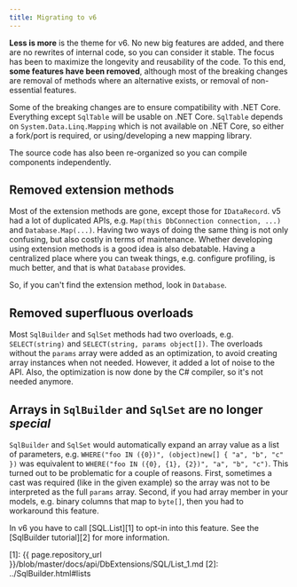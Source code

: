 ```yaml
---
title: Migrating to v6
---
```


**Less is more** is the theme for v6. No new big features are added, and there are no rewrites of internal code, so you can consider it stable. The focus has been to maximize the longevity and reusability of the code. To this end, **some features have been removed**, although most of the breaking changes are removal of methods where an alternative exists, or removal of non-essential features.

Some of the breaking changes are to ensure compatibility with .NET Core. Everything except `SqlTable` will be usable on .NET Core. `SqlTable` depends on `System.Data.Linq.Mapping` which is not available on .NET Core, so either a fork/port is required, or using/developing a new mapping library.

The source code has also been re-organized so you can compile components independently.

Removed extension methods
-------------------------
Most of the extension methods are gone, except those for `IDataRecord`. v5 had a lot of duplicated APIs, e.g. `Map(this DbConnection connection, ...)` and `Database.Map(...)`. Having two ways of doing the same thing is not only confusing, but also costly in terms of maintenance. Whether developing using extension methods is a good idea is also debatable. Having a centralized place where you can tweak things, e.g. configure profiling, is much better, and that is what `Database` provides.

So, if you can't find the extension method, look in `Database`.

Removed superfluous overloads
-----------------------------
Most `SqlBuilder` and `SqlSet` methods had two overloads, e.g. `SELECT(string)` and `SELECT(string, params object[])`. The overloads without the `params` array were added as an optimization, to avoid creating array instances when not needed. However, it added a lot of noise to the API. Also, the optimization is now done by the C# compiler, so it's not needed anymore.

Arrays in `SqlBuilder` and `SqlSet` are no longer *special*
-----------------------------------------------------------
`SqlBuilder` and `SqlSet` would automatically expand an array value as a list of parameters, e.g. `WHERE("foo IN ({0})", (object)new[] { "a", "b", "c" })` was equivalent to `WHERE("foo IN ({0}, {1}, {2})", "a", "b", "c")`. This turned out to be problematic for a couple of reasons. First, sometimes a cast was required (like in the given example) so the array was not to be interpreted as the full `params` array. Second, if you had array member in your models, e.g. binary columns that map to `byte[]`, then you had to workaround this feature.

In v6 you have to call [SQL.List][1] to opt-in into this feature. See the [SqlBuilder tutorial][2] for more information.

[1]: {{ page.repository_url }}/blob/master/docs/api/DbExtensions/SQL/List_1.md
[2]: ../SqlBuilder.html#lists
